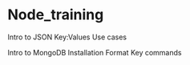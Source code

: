 # Node_training

Intro to JSON
  Key:Values
  Use cases
  
Intro to MongoDB
  Installation
  Format
  Key commands
